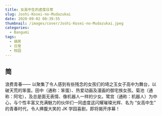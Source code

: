 ```yaml
---
title: 女高中生的虚度日常
slug: Joshi-Kosei-no-Mudazukai
date: 2020-09-02 00:39:55
thumbnail: /images/cover/Joshi-Kosei-no-Mudazukai.jpeg
categories:
  - Bangumi
tags:
  - 搞笑
  - 日常
  - 校园
---
```


## 简

浪费青春――
以聚集了令人感到有些残念的女孩们的埼之玉女子高中为舞台，以破天荒的笨蛋。田中（通称：笨蛋）、热爱动画及漫画的御宅族女孩。菊池（通称：阿宅），及总是面无表情、像机器人一样的少女。鹭宫（通称：机器人）为中心，与个性丰富又充满魅力的伙伴们一同虚度这闪耀璀璨光辉、名为 “女高中生” 的青春时代，令人捧腹大笑的 JK 学园喜剧，即将揭开序幕！
